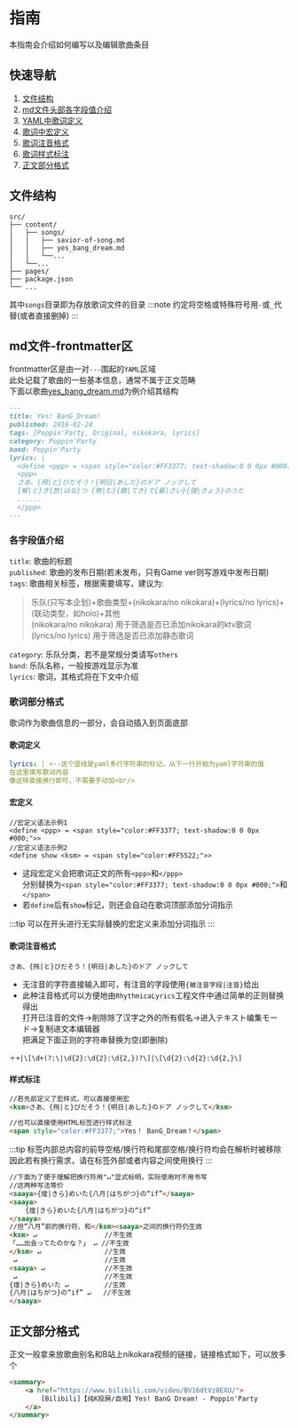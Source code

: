 # 指南

本指南会介绍如何编写以及编辑歌曲条目
## 快速导航
1. [文件结构](#文件结构)
2. [md文件头部各字段值介绍](#各字段值介绍)
3. [YAML中歌词定义](#歌词定义)
4. [歌词中宏定义](#宏定义)
5. [歌词注音格式](#歌词注音格式)
6. [歌词样式标注](#样式标注)
7. [正文部分格式](#正文部分格式)

## 文件结构
    src/
    ├── content/
    │   ├── songs/
    │   │   ├── savior-of-song.md
    │   │   ├── yes_bang_dream.md
    │   │   └──...
    │   └──...
    ├── pages/
    ├── package.json
    └── ...

其中`songs`目录即为存放歌词文件的目录
:::note
约定将空格或特殊符号用`-`或`_`代替(或者直接删掉)
:::

## md文件-frontmatter区
frontmatter区是由一对`---`围起的`YAML`区域  
此处记载了歌曲的一些基本信息，通常不属于正文范畴  
下面以歌曲[yes_bang_dream.md](/songs/yes_bang_dream/)为例介绍其结构
```markdown
---
title: Yes! BanG_Dream!
published: 2016-02-24
tags: [Poppin'Party, Original, nikokara, lyrics]
category: Poppin'Party
band: Poppin'Party
lyrics: |
  <define <ppp> = <span style="color:#FF3377; text-shadow:0 0 0px #000;">>
  <ppp>
  さあ、{飛|と}びだそう！{明日|あした}のドア ノックして
  {解|と}き{放|はな}つ {無|む}{敵|てき}で{最|さい}{強|きょう}のうた
  ......
  </ppp>
---


```
### 各字段值介绍
`title`: 歌曲的标题  
`published`: 歌曲的发布日期(若未发布，只有Game ver则写游戏中发布日期)
`tags`: 歌曲相关标签，根据需要填写，建议为:
> 乐队(只写本企划)+歌曲类型+(nikokara/no nikokara)+(lyrics/no lyrics)+(联动类型，如holo)+其他  
> (nikokara/no nikokara) 用于筛选是否已添加nikokara的ktv歌词  
> (lyrics/no lyrics) 用于筛选是否已添加静态歌词  

`category`: 乐队分类，若不是常规分类请写`others`  
`band`: 乐队名称，一般按游戏显示为准   
`lyrics`: 歌词，其格式将在下文中介绍 

### 歌词部分格式
歌词作为歌曲信息的一部分，会自动插入到页面底部
#### 歌词定义
```yaml
lyrics: | <--这个竖线是yaml多行字符串的标记，从下一行开始为yaml字符串的值
在这里填写歌词内容
像这样直接换行即可，不需要手动加<br/>
```
#### 宏定义
```
//宏定义语法示例1
<define <ppp> = <span style="color:#FF3377; text-shadow:0 0 0px #000;">>
//宏定义语法示例2
<define show <ksm> = <span style="color:#FF5522;">>
```
- 这段宏定义会把歌词正文的所有`<ppp>`和`</ppp>`    
分别替换为`<span style="color:#FF3377; text-shadow:0 0 0px #000;">`和`</span>`
- 若`define`后有`show`标记，则还会自动在歌词顶部添加分词指示

:::tip
可以在开头进行无实际替换的宏定义来添加分词指示
:::
#### 歌词注音格式
```
さあ、{飛|と}びだそう！{明日|あした}のドア ノックして
```
- 无注音的字符直接输入即可，有注音的字段使用`{被注音字段|注音}`给出
- 此种注音格式可以方便地由`RhythmicaLyrics`工程文件中通过简单的正则替换得出  
  打开已注音的文件->削除除了汉字之外的所有假名->进入テキスト编集モード->复制进文本编辑器  
  把满足下面正则的字符串替换为空(即删除)
```
＋+|\[\d+(?:\|\d{2}:\d{2}:\d{2,})?\]|\[\d{2}:\d{2}:\d{2,}\]
```
#### 样式标注
```html
//若先前定义了宏样式，可以直接使用宏
<ksm>さあ、{飛|と}びだそう！{明日|あした}のドア ノックして</ksm>

//也可以直接使用HTML标签进行样式标注
<span style="color:#FF3377;">Yes！ BanG_Dream！</span>
```
:::tip
标签内部总内容的前导空格/换行符和尾部空格/换行符均会在解析时被移除  
因此若有换行需求，请在标签外部或者内容之间使用换行
::: 
```html
//下面为了便于理解把换行符用"↵"显式标明，实际使用时不用书写
//这两种写法等价
<saaya>{煌|きら}めいた{八月|はちがつ}の“if”</saaya>
<saaya> 
    {煌|きら}めいた{八月|はちがつ}の“if” 
</saaya>
//但“八月”前的换行符、和</ksm><saaya>之间的换行符仍生效
<ksm> ↵                 //不生效
「……出会ってたのかな？」 ↵ //不生效
</ksm> ↵                //生效
 ↵                      //生效
<saaya> ↵               //不生效
 ↵                      //不生效
{煌|きら}めいた ↵         //生效
{八月|はちがつ}の“if” ↵   //不生效
</saaya>
```
   
## 正文部分格式
正文一般拿来放歌曲别名和B站上nikokara视频的链接，链接格式如下，可以放多个
```html
<summary>
    <a href="https://www.bilibili.com/video/BV16dtVz8EXU/">
        [Bilibili]【纯K投屏/自用】Yes! BanG Dream! - Poppin'Party
    </a>
</summary>
```